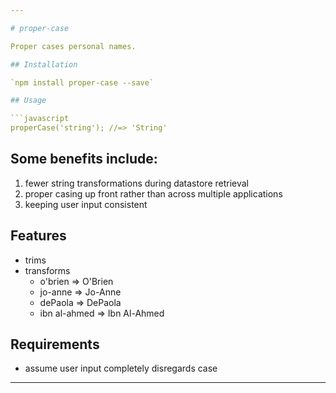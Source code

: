 ```yaml
---

# proper-case

Proper cases personal names.

## Installation

`npm install proper-case --save`

## Usage

```javascript
properCase('string'); //=> 'String'
```

## Some benefits include:

1. fewer string transformations during datastore retrieval
2. proper casing up front rather than across multiple applications 
3. keeping user input consistent

## Features

- trims
- transforms
    *  o'brien => O'Brien
    *  jo-anne => Jo-Anne
    *  dePaola => DePaola
    *  ibn al-ahmed => Ibn Al-Ahmed

## Requirements

- assume user input completely disregards case 

---
```

